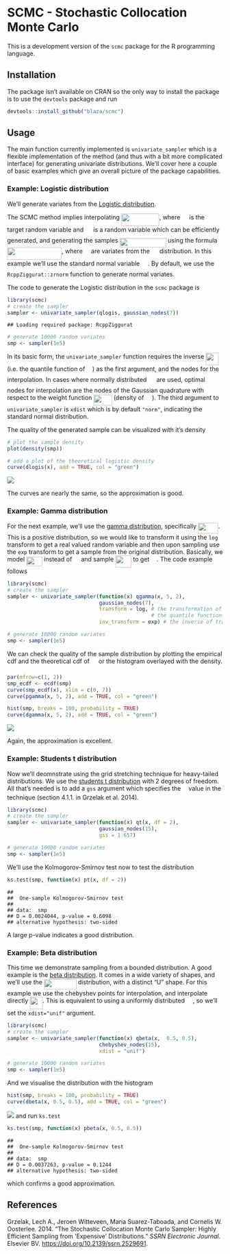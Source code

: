 SCMC - Stochastic Collocation Monte Carlo
================

This is a development version of the `scmc` package for the R
programming language.

## Installation

The package isn’t available on CRAN so the only way to install the
package is to use the `devtools` package and run

``` r
devtools::install_github("blaza/scmc")
```

## Usage

The main function currently implemented is `univariate_sampler` which is
a flexible implementation of the method (and thus with a bit more
complicated interface) for generating univariate distributions. We’ll
cover here a couple of basic examples which give an overall picture of
the package capabilities.

### Example: Logistic distribution

We’ll generate variates from the [Logistic
distribution](https://en.wikipedia.org/wiki/Logistic_distribution).

The SCMC method implies interpolating <img src="/tex/e2e4d72726b98b6c000ee11c5a2083be.svg?invert_in_darkmode&sanitize=true" align=middle width=88.53565544999998pt height=28.894955100000008pt/>, where <img src="/tex/91aac9730317276af725abd8cef04ca9.svg?invert_in_darkmode&sanitize=true" align=middle width=13.19638649999999pt height=22.465723500000017pt/>
is the target random variable and <img src="/tex/cbfb1b2a33b28eab8a3e59464768e810.svg?invert_in_darkmode&sanitize=true" align=middle width=14.908688849999992pt height=22.465723500000017pt/> is a random variable which can
be efficiently generated, and generating the samples
<img src="/tex/51688ec4a2690fd0ad97e4e22eca84aa.svg?invert_in_darkmode&sanitize=true" align=middle width=108.51391319999999pt height=21.68300969999999pt/> using the formula <img src="/tex/bd85552af787a7f853c8d41fa91ca8ae.svg?invert_in_darkmode&sanitize=true" align=middle width=127.25513459999999pt height=28.894955100000008pt/>,
where <img src="/tex/5add1d368d6bcc924b8b5b96abe9b68e.svg?invert_in_darkmode&sanitize=true" align=middle width=11.84271164999999pt height=22.831056599999986pt/> are variates from the <img src="/tex/cbfb1b2a33b28eab8a3e59464768e810.svg?invert_in_darkmode&sanitize=true" align=middle width=14.908688849999992pt height=22.465723500000017pt/> distribution. In this
example we’ll use the standard normal variable <img src="/tex/cbfb1b2a33b28eab8a3e59464768e810.svg?invert_in_darkmode&sanitize=true" align=middle width=14.908688849999992pt height=22.465723500000017pt/>. By default, we use
the `RcppZiggurat::zrnorm` function to generate normal variates.

The code to generate the Logistic distribution in the `scmc` package is

``` r
library(scmc)
# create the sampler
sampler <- univariate_sampler(qlogis, gaussian_nodes(7))
```

    ## Loading required package: RcppZiggurat

``` r
# generate 10000 random variates
smp <- sampler(1e5)
```

In its basic form, the `univariate_sampler` function requires the
inverse <img src="/tex/68f61902b2e709d867f41bf7747c4e7c.svg?invert_in_darkmode&sanitize=true" align=middle width=29.680490399999993pt height=28.894955100000008pt/> (i.e. the quantile function of <img src="/tex/91aac9730317276af725abd8cef04ca9.svg?invert_in_darkmode&sanitize=true" align=middle width=13.19638649999999pt height=22.465723500000017pt/>) as the first
argument, and the nodes for the interpolation. In cases where normally
distributed <img src="/tex/cbfb1b2a33b28eab8a3e59464768e810.svg?invert_in_darkmode&sanitize=true" align=middle width=14.908688849999992pt height=22.465723500000017pt/> are used, optimal nodes for interpolation are the
nodes of the Gaussian quadrature with respect to the weight function
<img src="/tex/c1de371a4982be00c4ba31c772465407.svg?invert_in_darkmode&sanitize=true" align=middle width=42.72503069999999pt height=24.65753399999998pt/> (density of <img src="/tex/cbfb1b2a33b28eab8a3e59464768e810.svg?invert_in_darkmode&sanitize=true" align=middle width=14.908688849999992pt height=22.465723500000017pt/>). The third argument to
`univariate_sampler` is `xdist` which is by default `"norm"`, indicating
the standard normal distribution.

The quality of the generated sample can be visualized with it’s density

``` r
# plot the sample density
plot(density(smp))

# add a plot of the theoretical logistic density
curve(dlogis(x), add = TRUE, col = "green")
```

![](README.tex_files/figure-gfm/unnamed-chunk-3-1.png)<!-- -->

The curves are nearly the same, so the approximation is good.

### Example: Gamma distribution

For the next example, we’ll use the [gamma
distribution](https://en.wikipedia.org/wiki/Gamma_distribution),
specifically <img src="/tex/dc497f9bd34f58ba60395b2ad6875709.svg?invert_in_darkmode&sanitize=true" align=middle width=46.80373994999999pt height=24.65753399999998pt/>. This is a positive distribution, so we
would like to transform it using the `log` transform to get a real
valued random variable and then upon sampling use the `exp` transform to
get a sample from the original distribution. Basically, we model
<img src="/tex/816ffca0f61d00f9b149e524bf3e07a6.svg?invert_in_darkmode&sanitize=true" align=middle width=37.16895599999999pt height=22.831056599999986pt/> instead of <img src="/tex/91aac9730317276af725abd8cef04ca9.svg?invert_in_darkmode&sanitize=true" align=middle width=13.19638649999999pt height=22.465723500000017pt/> and sample <img src="/tex/310638b5e7d0326481035b4da99224b2.svg?invert_in_darkmode&sanitize=true" align=middle width=37.46096969999999pt height=27.91243950000002pt/> to get <img src="/tex/91aac9730317276af725abd8cef04ca9.svg?invert_in_darkmode&sanitize=true" align=middle width=13.19638649999999pt height=22.465723500000017pt/>. The
code example follows

``` r
library(scmc)
# create the sampler
sampler <- univariate_sampler(function(x) qgamma(x, 5, 2),
                              gaussian_nodes(7),
                              transform = log, # the transformation of
                                               # the quantile function
                              inv_transform = exp) # the inverse of transform

# generate 10000 random variates
smp <- sampler(1e5)
```

We can check the quality of the sample distribution by plotting the
empirical cdf and the theoretical cdf of <img src="/tex/91aac9730317276af725abd8cef04ca9.svg?invert_in_darkmode&sanitize=true" align=middle width=13.19638649999999pt height=22.465723500000017pt/> or the histogram
overlayed with the density.

``` r
par(mfrow=c(1, 2))
smp_ecdf <- ecdf(smp)
curve(smp_ecdf(x), xlim = c(0, 7))
curve(pgamma(x, 5, 2), add = TRUE, col = "green")

hist(smp, breaks = 100, probability = TRUE)
curve(dgamma(x, 5, 2), add = TRUE, col = "green")
```

![](README.tex_files/figure-gfm/unnamed-chunk-5-1.png)<!-- -->

Again, the approximation is excellent.

### Example: Students t distribution

Now we’ll deomnstrate using the grid stretching technique for
heavy-tailed distributions. We use the [students t
distribution](https://en.wikipedia.org/wiki/Student%27s_t-distribution)
with 2 degrees of freedom. All that’s needed is to add a `gss` argument
which specifies the <img src="/tex/8cda31ed38c6d59d14ebefa440099572.svg?invert_in_darkmode&sanitize=true" align=middle width=9.98290094999999pt height=14.15524440000002pt/> value in the technique (section 4.1.1. in
Grzelak et al. 2014).

``` r
library(scmc)
# create the sampler
sampler <- univariate_sampler(function(x) qt(x, df = 2),
                              gaussian_nodes(15),
                              gss = 1.657)

# generate 10000 random variates
smp <- sampler(1e5)
```

We’ll use the Kolmogorov-Smirnov test now to test the distribution

``` r
ks.test(smp, function(x) pt(x, df = 2))
```

    ## 
    ##  One-sample Kolmogorov-Smirnov test
    ## 
    ## data:  smp
    ## D = 0.0024044, p-value = 0.6098
    ## alternative hypothesis: two-sided

A large p-value indicates a good distribution.

### Example: Beta distribution

This time we demonstrate sampling from a bounded distribution. A good
example is the [beta
distribution](https://en.wikipedia.org/wiki/Beta_distribution). It comes
in a wide variety of shapes, and we’ll use the <img src="/tex/2b2005e0d5ff12d4bf181f11169529b2.svg?invert_in_darkmode&sanitize=true" align=middle width=75.39400604999999pt height=24.65753399999998pt/>
distribution, with a distinct “U” shape. For this example we use the
chebyshev points for interpolation, and interpolate directly
<img src="/tex/68f61902b2e709d867f41bf7747c4e7c.svg?invert_in_darkmode&sanitize=true" align=middle width=29.680490399999993pt height=28.894955100000008pt/>. This is equivalent to using a uniformly distributed <img src="/tex/cbfb1b2a33b28eab8a3e59464768e810.svg?invert_in_darkmode&sanitize=true" align=middle width=14.908688849999992pt height=22.465723500000017pt/>,
so we’ll set the `xdist="unif"` argument.

``` r
library(scmc)
# create the sampler
sampler <- univariate_sampler(function(x) qbeta(x,  0.5, 0.5),
                              chebyshev_nodes(15),
                              xdist = "unif")

# generate 10000 random variates
smp <- sampler(1e5)
```

And we visualise the distribution with the histogram

``` r
hist(smp, breaks = 100, probability = TRUE)
curve(dbeta(x, 0.5, 0.5), add = TRUE, col = "green")
```

![](README.tex_files/figure-gfm/unnamed-chunk-9-1.png)<!-- --> and run
`ks.test`

``` r
ks.test(smp, function(x) pbeta(x, 0.5, 0.5))
```

    ## 
    ##  One-sample Kolmogorov-Smirnov test
    ## 
    ## data:  smp
    ## D = 0.0037263, p-value = 0.1244
    ## alternative hypothesis: two-sided

which confirms a good approximation.

## References

<div id="refs" class="references">

<div id="ref-Grzelak2014">

Grzelak, Lech A., Jeroen Witteveen, Maria Suarez-Taboada, and Cornelis
W. Oosterlee. 2014. “The Stochastic Collocation Monte Carlo Sampler:
Highly Efficient Sampling from ’Expensive’ Distributions.” *SSRN
Electronic Journal*. Elsevier BV.
<https://doi.org/10.2139/ssrn.2529691>.

</div>

</div>
